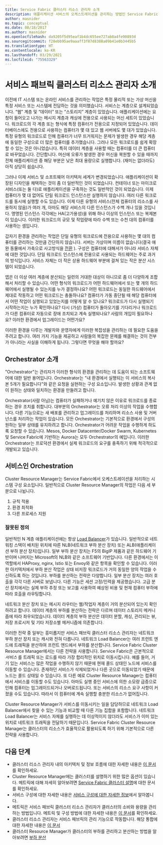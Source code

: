 ```yaml
---
title: Service Fabric 클러스터 리소스 관리자 소개
description: 애플리케이션 서비스의 오케스트레이션을 관리하는 방법인 Service Fabric 클러스터 리소스 관리자에 대해 알아봅니다.
author: masnider
ms.topic: conceptual
ms.date: 08/18/2017
ms.author: masnider
ms.openlocfilehash: da9205f5d95eaf1b4dc655ee727ab8a4fe90893d
ms.sourcegitcommit: f28ebb95ae9aaaff3f87d8388a09b41e0b3445b5
ms.translationtype: HT
ms.contentlocale: ko-KR
ms.lasthandoff: 03/29/2021
ms.locfileid: "75563329"
---
```

# <a name="introducing-the-service-fabric-cluster-resource-manager"></a>서비스 패브릭 클러스터 리소스 관리자 소개
이전에 IT 시스템 또는 온라인 서비스를 관리하는 작업은 특정 물리적 또는 가상 머신을 특정 서비스 또는 시스템에 전담하는 것을 의미했습니다. 서비스는 계층으로 설계되었습니다. “웹” 계층 및 “데이터” 또는 “스토리지” 계층이 있었습니다. 애플리케이션에는 요청이 들어오고 나가는 메시지 계층과 캐싱에 전용으로 사용되는 머신 세트이 있었습니다. 워크로드의 각 계층 또는 형식에 특정 컴퓨터가 전용으로 지정되어 있었습니다. 데이터베이스에도 전용으로 사용하는 컴퓨터가 몇 대 있고 웹 서버에도 몇 대가 있었습니다. 특정 유형의 워크로드로 인해 컴퓨터가 너무 뜨거워지는 문제가 발생한 경우 해당 계층에 동일한 구성으로 더 많은 컴퓨터를 추가했습니다. 그러나 모든 워크로드를 쉽게 확장할 수 있는 것은 아니었습니다. 특히 데이터 계층을 사용할 때는 컴퓨터를 더 큰 컴퓨터로 바꾸었습니다. 간단합니다. 머신에 오류가 발생한 경우 머신을 복원할 수 있을 때까지 전체 애플리케이션 중 해당 부분은 낮은 최대 용량으로 실행합니다. (재미는 없더라도)아직 상당히 쉽습니다.

그러나 이제 서비스 및 소프트웨어 아키텍처 세계가 변경되었습니다. 애플리케이션이 확장된 디자인을 채택하는 것이 좀 더 일반적인 것이 되었습니다. 컨테이너 또는 마이크로서비스(또는 둘 다)로 애플리케이션을 구축하는 것도 일반적인 것이 되었습니다. 이제 컴퓨터가 몇 대 없어도 단일 워크로드 인스턴스만 실행하지 않습니다. 여러 다른 워크로드를 동시에 실행할 수도 있습니다. 이제 다른 유형의 서비스(전체 컴퓨터의 리소스를 사용하지 않음)가 여러 개, 아마도 해당 서비스의 다른 인스턴스가 수백 개나 있을 것입니다. 명명된 인스턴스 각각에는 HA(고가용성)을 위해 하나 이상의 인스턴스 또는 복제본이 있습니다. 이러한 워크로드의 규모 및 작업량에 따라 수백 또는 수천 대의 컴퓨터를 사용하는 셈입니다. 

갑자기 환경을 관리하는 작업은 단일 유형의 워크로드에 전용으로 사용하는 몇 대의 컴퓨터를 관리하는 것만큼 간단하지 않습니다. 서버는 가상이며 이름이 없습니다(결국 애완 동물에서 가축으로 사고방식을 [전환](https://www.slideshare.net/randybias/architectures-for-open-and-scalable-clouds/20) ). 구성은 컴퓨터에 대해서가 아니라 서비스 자체에 대한 것입니다. 단일 워크로드 인스턴스에 전용으로 사용되는 하드웨어는 주로 과거의 방식입니다. 서비스 자체는 더 작은 상용 하드웨어 부분에 걸쳐 있는 작은 분산 시스템이 되었습니다.

앱은 더 이상 여러 계층에 분산되는 일련의 거대한 대상이 아니므로 좀 더 다양하게 조합해서 처리할 수 있습니다. 어떤 형식의 워크로드가 어떤 하드웨어에서 또는 몇 개의 하드웨어에서 실행될 수 있는지를 누가 결정하나요? 어떤 워크로드는 동일한 하드웨어에서 제대로 작동하고 어떤 워크로드는 충돌하나요? 컴퓨터가 가동 중단될 때 해당 컴퓨터에서 어떤 작업이 실행되고 있었는지를 어떻게 알 수 있나요? 워크로드가 다시 실행되기 시작하는지는 누가 확인하나요? 다시 (가상) 컴퓨터가 돌아오기를 기다리거나 워크로드가 다른 컴퓨터로 자동으로 장애 조치되고 계속 실행되나요? 사람의 개입이 필요하나요? 이러한 환경에서 업그레이드는 어떤가요?

이러한 환경을 다루는 개발자와 운영자에게 이러한 복잡성을 관리하는 데 필요한 도움을 주려고 합니다. 여러 가지 기능을 제공하고 사람들의 복잡한 문제를 해결하는 것이 전부가 아니라는 사실을 이해하게 됩니다. 그렇다면 무엇을 해야 할까요?

## <a name="introducing-orchestrators"></a>Orchestrator 소개
"Orchestrator"는 관리자가 이러한 형식의 환경을 관리하는 데 도움이 되는 소프트웨어에 대한 일반 용어입니다. Orchestrator는 "내 환경에서 실행되는 이 서비스의 복사본 5개가 필요합니다"와 같은 요청을 실현하는 구성 요소입니다. 발생한 상황과 관계 없이 원하는 상태와 일치하는 환경을 만들려고 합니다.

Orchestrator(사람 아님)는 컴퓨터가 실패하거나 예기치 않은 이유로 워크로드를 종료하는 경우 조치를 취합니다. 대부분의 Orchestrator는 오류 처리 이상의 작업을 수행합니다. 다른 기능으로는 새 배포를 관리하고 업그레이드를 처리하며 리소스 사용 및 거버넌스를 처리하는 작업이 있습니다. 모든 Orchestrator는 기본적으로 환경에서 구성의 원하는 일부 상태를 유지하려고 합니다. Orchestrator가 어려운 작업을 수행하게 하도록 요청할 수 있습니다. Mesos, Docker Datacenter/Docker Swarm, Kubernetes 및 Service Fabric에 기반하는 Aurora는 모두 Orchestrator의 예입니다. 이러한 Orchestrator는 프로덕션 환경에서 실제 워크로드의 요구를 충족하기 위해 적극적으로 개발되고 있습니다. 

## <a name="orchestration-as-a-service"></a>서비스인 Orchestration
Cluster Resource Manager는 Service Fabric에서 오케스트레이션을 처리하는 시스템 구성 요소입니다. 일반적으로 Cluster Resource Manager의 작업은 다음 세 부분으로 나뉩니다.

1. 규칙 적용
2. 환경 최적화
3. 다른 프로세스 지원

### <a name="what-it-isnt"></a>잘못된 정의
일반적인 N 계층 애플리케이션에는 항상 [Load Balancer](https://en.wikipedia.org/wiki/Load_balancing_(computing))가 있습니다. 일반적으로 네트워킹 스택이 배치된 위치에 따른 NLB(네트워크 부하 분산 장치) 또는 ALB(애플리케이션 부하 분산 장치)입니다. 일부 부하 분산 장치는 F5의 BigIP 제품과 같은 하드웨어 기반이며 나머지는 Microsoft의 NLB와 같은 소프트웨어 기반입니다. 다른 환경에서는 이 역할에서 HAProxy, nginx, Istio 또는 Envoy와 같은 항목을 확인할 수 있습니다. 이러한 아키텍처에서 부하 분산 작업은 상태 비저장 워크로드가 거의 동일한 양의 작업을 수신하도록 하는 것입니다. 부하를 분산하는 전략은 다양합니다. 일부 분산 장치는 여러 호출을 각각 다른 서버로 보냅니다. 다른 기능은 세션 고정/인력을 제공했습니다. 고급 분산 장치에서는 실제 부하 추정 또는 보고를 사용하여 예상된 비용 및 현재 컴퓨터 부하에 따라 호출을 라우팅합니다.

네트워크 분산 장치 또는 메시지 라우터는 웹/작업자 계층이 거의 분산되어 있는지 확인하려고 합니다. 데이터 계층의 부하를 분산하는 전략은 다르며 데이터 스토리지 메커니즘에 따라 좌우되었습니다. 데이터 계층의 부하 분산은 데이터 분할, 캐싱, 관리되는 뷰, 저장 프로시저 및 기타 저장소별 메커니즘에 의존합니다.

이러한 전략 중 일부는 흥미롭지만 서비스 패브릭 클러스터 리소스 관리자는 네트워크 부하 분산 장치 또는 캐시와 전혀 다릅니다. 네트워크 Load Balancer는 여러 프런트 엔드에 트래픽을 분산하여 프런트 엔드에서 부하를 분산합니다. Service Fabric Cluster Resource Manager에서는 다른 전략을 사용합니다. Service Fabric은 근본적으로 *서비스* 를 트래픽 또는 로드를 따라 가장 합리적인 위치로 이동시킵니다. 예를 들어, 거기 있는 서비스는 많은 작업을 수행하지 않기 때문에 현재 콜드 상태인 노드에 서비스를 이동할 수 있습니다. 존재하던 서비스가 삭제되었거나 다른 곳으로 이동되었기 때문에 노드는 콜드 상태일 수 있습니다. 또 다른 예로 Cluster Resource Manager는 컴퓨터에서 서비스를 이동할 수도 있습니다. 아마도 실행 중인 서비스에 의한 소모량 급증으로 인해 컴퓨터는 업그레이드되거나 오버로드됩니다. 또는 서비스의 리소스 요구 사항이 커졌을 수도 있습니다. 따라서 이 컴퓨터에 계속 실행할 충분한 리소스가 없어집니다. 

Cluster Resource Manager가 서비스를 이동시키는 일을 담당하므로 네트워크 Load Balancer에서 찾을 수 있는 기능과 비교할 때 다른 기능 집합을 포함합니다. 네트워크 Load Balancer는 서비스 자체를 실행하는 데 이상적이지 않더라도 서비스가 이미 있는 위치로 네트워크 트래픽을 전달하기 때문입니다. Service Fabric Cluster Resource Manager는 클러스터의 리소스가 효율적으로 활용되도록 하기 위해 기본적으로 다른 전략을 사용합니다.

## <a name="next-steps"></a>다음 단계
- 클러스터 리소스 관리자 내의 아키텍처 및 정보 흐름에 대한 자세한 내용은 [이 문서](service-fabric-cluster-resource-manager-architecture.md)를 확인하세요.
- Cluster Resource Manager에는 클러스터를 설명하기 위한 많은 옵션이 있습니다. 메트릭에 대해 자세히 알아보려면 [Service Fabric 클러스터 설명](service-fabric-cluster-resource-manager-cluster-description.md)에 대한 문서를 확인하세요.
- 서비스 구성에 대한 자세한 내용은 [서비스 구성에 대한 자세한 정보](service-fabric-cluster-resource-manager-configure-services.md)에서 알아봅니다.
- 메트릭은 서비스 패브릭 클러스터 리소스 관리자가 클러스터의 소비와 용량을 관리하는 방법입니다. 메트릭 및 구성 방법에 대한 자세한 내용은 [이 문서](service-fabric-cluster-resource-manager-metrics.md)를 확인하세요.
- 클러스터 리소스 관리자는 서비스 패브릭의 관리 기능으로 작동합니다. 해당 통합에 대한 자세한 내용은 [이 문서](service-fabric-cluster-resource-manager-management-integration.md)
- 클러스터 Resource Manager가 클러스터의 부하를 관리하고 분산하는 방법을 알아보려면 [부하 분산](service-fabric-cluster-resource-manager-balancing.md)
